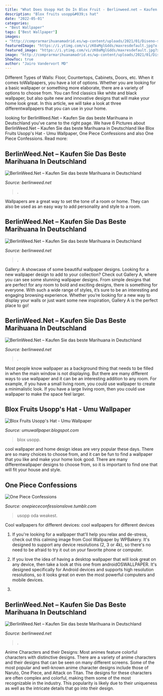 ```yaml
---
title: "What Does Usopp Hat Do In Blox Fruit - Berlinweed.net – Kaufen Sie Das Beste Marihuana In Deutschland"
description: "Blox fruits usopp&#039;s hat"
date: "2022-05-01"
categories:
- "Best Wallpaper"
tags: ["Best Wallpaper"]
images:
- "http://comprarmarihuanamadrid.es/wp-content/uploads/2021/01/Diseno-sin-titulo-91.jpg"
featuredImage: "https://i.ytimg.com/vi/zK0aMglGdds/maxresdefault.jpg?x-oss-process=image/resize,m_lfit,h_78,w_140"
featured_image: "https://i.ytimg.com/vi/zK0aMglGdds/maxresdefault.jpg?x-oss-process=image/resize,m_lfit,h_78,w_140"
image: "http://comprarmarihuanamadrid.es/wp-content/uploads/2021/01/Diseno-sin-titulo-83.jpg"
ShowToc: true
author: "Jairo Vandervort MD"
---
```



Different Types of Walls: Floor, Countertops, Cabinets, Doors, etc.
When it comes toWallpapers, you have a lot of options. Whether you are looking for a basic wallpaper or something more elaborate, there are a variety of options to choose from. You can find classics like white and black wallpaper, but also quite new and innovative designs that will make your home look great. In this article, we will take a look at three differentwallpapers that you can use in your home.

	

		
looking for BerlinWeed.Net – Kaufen Sie das beste Marihuana in Deutschland you've came to the right page. We have 6 Pictures about BerlinWeed.Net – Kaufen Sie das beste Marihuana in Deutschland like Blox Fruits Usopp&#039;s Hat - Umu Wallpaper, One Piece Confessions and also One Piece Confessions. Read more:
		
    
## BerlinWeed.Net – Kaufen Sie Das Beste Marihuana In Deutschland

<img loading=lazy src="http://comprarmarihuanamadrid.es/wp-content/uploads/2021/01/Diseno-sin-titulo-83.jpg" onerror="this.onerror=null;this.src='https://tse4.mm.bing.net/th?id=OIP.MtTnXkIMXmiF9Tz09qKUBAAAAA&amp;pid=15.1';" alt="BerlinWeed.Net – Kaufen Sie das beste Marihuana in Deutschland">

_Source: berlinweed.net_

>. 

	

Wallpapers are a great way to set the tone of a room or home. They can also be used as an easy way to add personality and style to a room.

    
## BerlinWeed.Net – Kaufen Sie Das Beste Marihuana In Deutschland

<img loading=lazy src="http://comprarmarihuanamadrid.es/wp-content/uploads/2021/01/Diseno-sin-titulo-73.jpg" onerror="this.onerror=null;this.src='https://tse4.mm.bing.net/th?id=OIP.jdUaMdLHzu-uE7sLXaCROQAAAA&amp;pid=15.1';" alt="BerlinWeed.Net – Kaufen Sie das beste Marihuana in Deutschland">

_Source: berlinweed.net_

>. 

	

Gallery: A showcase of some beautiful wallpaper designs.
Looking for a new wallpaper design to add to your collection? Check out Gallery A, where you can see some stunning wallpaper designs. From simple designs that are perfect for any room to bold and exciting designs, there is something for everyone. With such a wide range of styles, it’s sure to be an interesting and engaging browsing experience. Whether you’re looking for a new way to display your walls or just want some new inspiration, Gallery A is the perfect place to go!





	
	
    
## BerlinWeed.Net – Kaufen Sie Das Beste Marihuana In Deutschland

<img loading=lazy src="http://comprarmarihuanamadrid.es/wp-content/uploads/2021/01/Diseno-sin-titulo-91.jpg" onerror="this.onerror=null;this.src='https://tse3.mm.bing.net/th?id=OIP.xdcbCCJwGXqtMgGWviD1VgAAAA&amp;pid=15.1';" alt="BerlinWeed.Net – Kaufen Sie das beste Marihuana in Deutschland">

_Source: berlinweed.net_

>. 

	

Most people know wallpaper as a background thing that needs to be filled in when the main window is not displaying. But there are many different ways to use wallpaper and it can be an interesting addition to any room. For example, if you have a small living room, you could use wallpaper to create a minimalistic look. If you have a large living room, then you could use wallpaper to make the space feel larger.

    
## Blox Fruits Usopp&#039;s Hat - Umu Wallpaper

<img loading=lazy src="https://i.ytimg.com/vi/zK0aMglGdds/maxresdefault.jpg?x-oss-process=image/resize,m_lfit,h_78,w_140" onerror="this.onerror=null;this.src='https://tse4.mm.bing.net/th?id=OIP.9oLmx16YomewkGwan7IHqQHaEK&amp;pid=15.1';" alt="Blox Fruits Usopp&#039;s Hat - Umu Wallpaper">

_Source: umuwallpaper.blogspot.com_

>blox usopp. 

	

cool wallpaper and home design ideas are very popular these days. There are so many choices to choose from, and it can be fun to find a wallpaper that you like and make your home look good. There are many differentwallpaper designs to choose from, so it is important to find one that will fit your house and style.

    
## One Piece Confessions

<img loading=lazy src="http://31.media.tumblr.com/tumblr_mbuokiqoEF1r5rpzao1_500.jpg" onerror="this.onerror=null;this.src='https://tse1.mm.bing.net/th?id=OIP.hwnnKgBHUXHTDLbfPvfQGAHaF7&amp;pid=15.1';" alt="One Piece Confessions">

_Source: onepiececonfessionslove.tumblr.com_

>usopp oda weakest. 

	

Cool wallpapers for different devices:
cool wallpapers for different devices 

1. If you're looking for a wallpaper that'll help you relax and de-stress, check out this calming image from Cool Wallpaper by WPBakery. It's designed to support any device resolutions (2, 3 or 4k), so there's no need to be afraid to try it out on your favorite phone or computer.

2. If you love the idea of having a desktop wallpaper that will look great on any device, then take a look at this one from androidOSWALLPAPER. It's designed specifically for Android devices and supports high resolution resolutions, so it looks great on even the most powerful computers and mobile devices.

3.

    
## BerlinWeed.Net – Kaufen Sie Das Beste Marihuana In Deutschland

<img loading=lazy src="http://comprarmarihuanamadrid.es/wp-content/uploads/2021/01/Diseno-sin-titulo-77-1.jpg" onerror="this.onerror=null;this.src='https://tse3.mm.bing.net/th?id=OIP.aRhKmpaKE4skEB0-ENQy3QAAAA&amp;pid=15.1';" alt="BerlinWeed.Net – Kaufen Sie das beste Marihuana in Deutschland">

_Source: berlinweed.net_

>. 

	

Anime Characters and their Designs: Most animes feature colorful characters with distinctive designs.
There are a variety of anime characters and their designs that can be seen on many different screens. Some of the most popular and well-known anime character designs include those of Naruto, One Piece, and Attack on Titan. The designs for these characters are often complex and colorful, making them some of the most recognizable in the industry. This popularity is likely due to their uniqueness as well as the intricate details that go into their design.

